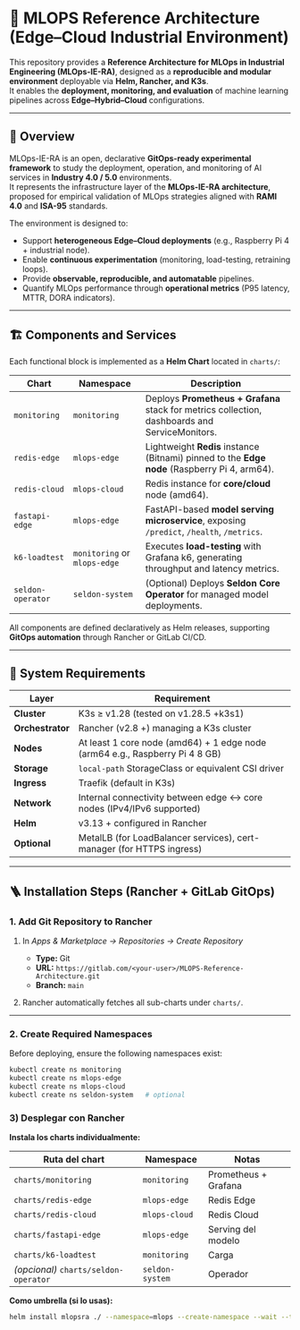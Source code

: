 # 🧩 MLOPS Reference Architecture (Edge–Cloud Industrial Environment)

This repository provides a **Reference Architecture for MLOps in Industrial Engineering (MLOps-IE-RA)**, designed as a **reproducible and modular environment** deployable via **Helm, Rancher, and K3s**.  
It enables the **deployment, monitoring, and evaluation** of machine learning pipelines across **Edge–Hybrid–Cloud** configurations.

---

## 📘 Overview

MLOps-IE-RA is an open, declarative **GitOps-ready experimental framework** to study the deployment, operation, and monitoring of AI services in **Industry 4.0 / 5.0** environments.  
It represents the infrastructure layer of the **MLOps-IE-RA architecture**, proposed for empirical validation of MLOps strategies aligned with **RAMI 4.0** and **ISA-95** standards.

The environment is designed to:

- Support **heterogeneous Edge–Cloud deployments** (e.g., Raspberry Pi 4 + industrial node).
- Enable **continuous experimentation** (monitoring, load-testing, retraining loops).
- Provide **observable, reproducible, and automatable** pipelines.
- Quantify MLOps performance through **operational metrics** (P95 latency, MTTR, DORA indicators).

---

## 🏗️ Components and Services

Each functional block is implemented as a **Helm Chart** located in `charts/`:

| Chart | Namespace | Description |
|-------|------------|-------------|
| `monitoring` | `monitoring` | Deploys **Prometheus + Grafana** stack for metrics collection, dashboards and ServiceMonitors. |
| `redis-edge` | `mlops-edge` | Lightweight **Redis** instance (Bitnami) pinned to the **Edge node** (Raspberry Pi 4, arm64). |
| `redis-cloud` | `mlops-cloud` | Redis instance for **core/cloud** node (amd64). |
| `fastapi-edge` | `mlops-edge` | FastAPI-based **model serving microservice**, exposing `/predict`, `/health`, `/metrics`. |
| `k6-loadtest` | `monitoring` or `mlops-edge` | Executes **load-testing** with Grafana k6, generating throughput and latency metrics. |
| `seldon-operator` | `seldon-system` | (Optional) Deploys **Seldon Core Operator** for managed model deployments. |

All components are defined declaratively as Helm releases, supporting **GitOps automation** through Rancher or GitLab CI/CD.

---

## 🧰 System Requirements

| Layer | Requirement |
|--------|-------------|
| **Cluster** | K3s ≥ v1.28 (tested on v1.28.5 +k3s1) |
| **Orchestrator** | Rancher (v2.8 +) managing a K3s cluster |
| **Nodes** | At least 1 core node (amd64) + 1 edge node (arm64 e.g., Raspberry Pi 4 8 GB) |
| **Storage** | `local-path` StorageClass or equivalent CSI driver |
| **Ingress** | Traefik (default in K3s) |
| **Network** | Internal connectivity between edge ↔ core nodes (IPv4/IPv6 supported) |
| **Helm** | v3.13 + configured in Rancher |
| **Optional** | MetalLB (for LoadBalancer services), cert-manager (for HTTPS ingress) |

---

## 🪜 Installation Steps (Rancher + GitLab GitOps)

### 1. Add Git Repository to Rancher

1. In *Apps & Marketplace → Repositories → Create Repository*  
   - **Type:** Git  
   - **URL:** `https://gitlab.com/<your-user>/MLOPS-Reference-Architecture.git`  
   - **Branch:** `main`

2. Rancher automatically fetches all sub-charts under `charts/`.

---

### 2. Create Required Namespaces

Before deploying, ensure the following namespaces exist:

```bash
kubectl create ns monitoring
kubectl create ns mlops-edge
kubectl create ns mlops-cloud
kubectl create ns seldon-system   # optional
```
### 3) Desplegar con Rancher

**Instala los charts individualmente:**

| Ruta del chart            | Namespace     | Notas               |
|---------------------------|---------------|---------------------|
| `charts/monitoring`       | `monitoring`  | Prometheus + Grafana |
| `charts/redis-edge`       | `mlops-edge`  | Redis Edge          |
| `charts/redis-cloud`      | `mlops-cloud` | Redis Cloud         |
| `charts/fastapi-edge`     | `mlops-edge`  | Serving del modelo  |
| `charts/k6-loadtest`      | `monitoring`  | Carga               |
| *(opcional)* `charts/seldon-operator` | `seldon-system` | Operador            |

**Como umbrella (si lo usas):**
```bash
helm install mlopsra ./ --namespace=mlops --create-namespace --wait --timeout=10m
```

